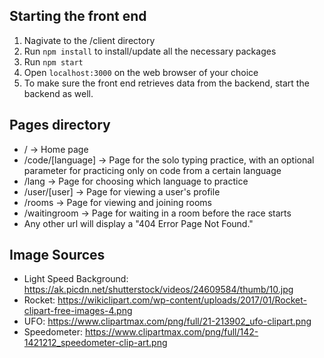 ## Starting the front end

1. Nagivate to the /client directory
2. Run `npm install` to install/update all the necessary packages
3. Run `npm start`
4. Open `localhost:3000` on the web browser of your choice
5. To make sure the front end retrieves data from the backend, start the backend as well.

## Pages directory

- / -> Home page
- /code/[language] -> Page for the solo typing practice, with an optional parameter for practicing only on code from a certain language
- /lang -> Page for choosing which language to practice
- /user/[user] -> Page for viewing a user's profile
- /rooms -> Page for viewing and joining rooms
- /waitingroom -> Page for waiting in a room before the race starts
- Any other url will display a "404 Error Page Not Found."

## Image Sources

- Light Speed Background: https://ak.picdn.net/shutterstock/videos/24609584/thumb/10.jpg
- Rocket: https://wikiclipart.com/wp-content/uploads/2017/01/Rocket-clipart-free-images-4.png
- UFO: https://www.clipartmax.com/png/full/21-213902_ufo-clipart.png
- Speedometer: https://www.clipartmax.com/png/full/142-1421212_speedometer-clip-art.png

